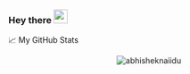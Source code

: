 ### Hey there <img src="https://media.giphy.com/media/hvRJCLFzcasrR4ia7z/giphy.gif" width="25px">

📈 My GitHub Stats

<p align="center"> <img src="https://github-readme-stats.vercel.app/api?username=abhisheknaiidu&show_icons=true&theme=gotham" alt="abhisheknaiidu" />
